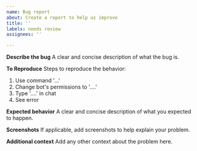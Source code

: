 ```yaml
---
name: Bug report
about: Create a report to help us improve
title: ''
labels: needs review
assignees: ''

---
```


**Describe the bug**
A clear and concise description of what the bug is.

**To Reproduce**
Steps to reproduce the behavior:
1. Use command '...'
2. Change bot's permissions to '....'
3. Type '....' in chat
4. See error

**Expected behavior**
A clear and concise description of what you expected to happen.

**Screenshots**
If applicable, add screenshots to help explain your problem.

**Additional context**
Add any other context about the problem here.
